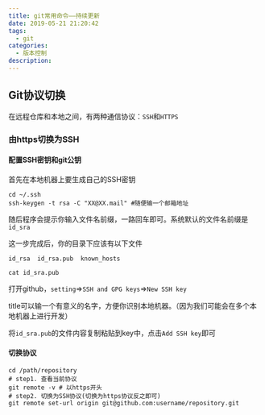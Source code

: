 ```yaml
---
title: git常用命令——持续更新
date: 2019-05-21 21:20:42
tags:
  - git
categories:
  - 版本控制
description:
---
```


## Git协议切换

在远程仓库和本地之间，有两种通信协议：`SSH`和`HTTPS`

<!-- more -->

### 由https切换为SSH

#### 配置SSH密钥和git公钥

首先在本地机器上要生成自己的SSH密钥

```shell
cd ~/.ssh
ssh-keygen -t rsa -C "XX@XX.mail" #随便输一个邮箱地址
```

随后程序会提示你输入文件名前缀，一路回车即可。系统默认的文件名前缀是`id_sra`

这一步完成后，你的目录下应该有以下文件

```shell
id_rsa  id_rsa.pub  known_hosts
```

```shell
cat id_sra.pub
```

打开github，`setting`=>`SSH and GPG keys`=>`New SSH key`

title可以输一个有意义的名字，方便你识别本地机器。（因为我们可能会在多个本地机器上进行开发）

将`id_sra.pub`的文件内容复制粘贴到key中，点击`Add SSH key`即可

#### 切换协议

```shell
cd /path/repository
# step1. 查看当前协议
git remote -v # 以https开头
# step2. 切换为SSH协议(切换为https协议反之即可)
git remote set-url origin git@github.com:username/repository.git
```

